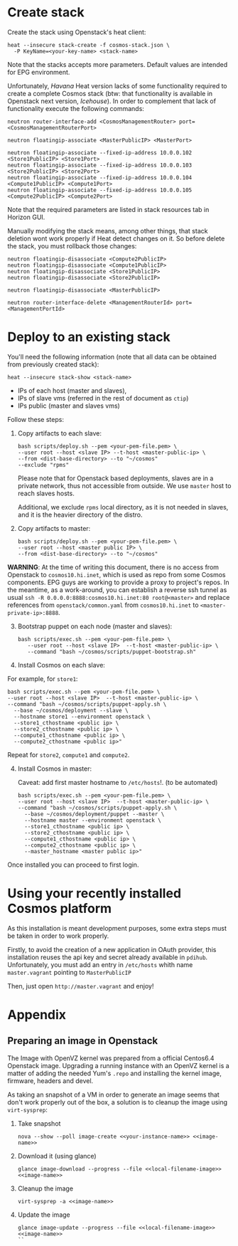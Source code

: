 # Create stack

Create the stack using Openstack's heat client:

```
heat --insecure stack-create -f cosmos-stack.json \
  -P KeyName=<your-key-name> <stack-name>
```

Note that the stacks accepts more parameters. Default values are intended for
EPG environment.

Unfortunately, *Havana* Heat version lacks of some functionality required
to create a complete Cosmos stack (btw: that functionality is available in
Openstack next version, *Icehouse*). In order to complement that lack of
functionality execute the following commands:

```
neutron router-interface-add <CosmosManagementRouter> port=<CosmosManagementRouterPort>

neutron floatingip-associate <MasterPublicIP> <MasterPort>

neutron floatingip-associate --fixed-ip-address 10.0.0.102 <Store1PublicIP> <Store1Port>
neutron floatingip-associate --fixed-ip-address 10.0.0.103 <Store2PublicIP> <Store2Port>
neutron floatingip-associate --fixed-ip-address 10.0.0.104 <Compute1PublicIP> <Compute1Port>
neutron floatingip-associate --fixed-ip-address 10.0.0.105 <Compute2PublicIP> <Compute2Port>
```

Note that the required parameters are listed in stack resources tab in Horizon
GUI.

Manually modifying the stack means, among other things, that stack deletion
wont work properly if Heat detect changes on it. So before delete the stack,
you must rollback those changes:

```
neutron floatingip-disassociate <Compute2PublicIP>
neutron floatingip-disassociate <Compute1PublicIP>
neutron floatingip-disassociate <Store1PublicIP>
neutron floatingip-disassociate <Store2PublicIP>

neutron floatingip-disassociate <MasterPublicIP>

neutron router-interface-delete <ManagementRouterId> port=<ManagementPortId>
```

# Deploy to an existing stack

You'll need the following information (note that all data can be obtained from
previously created stack):

```
heat --insecure stack-show <stack-name>
```


* IPs of each host (master and slaves),
* IPs of slave vms (referred in the rest of document as `ctip`)
* IPs public (master and slaves vms)

Follow these steps:

1. Copy artifacts to each slave:

   ```
   bash scripts/deploy.sh --pem <your-pem-file.pem> \
   --user root --host <slave IP> --t-host <master-public-ip> \
   --from <dist-base-directory> --to "~/cosmos"
   --exclude "rpms"
   ```

   Please note that for Openstack based deployments, slaves are in a private
   network, thus not accessible from outside. We use `master` host to reach
   slaves hosts.

   Additional, we exclude `rpms` local directory, as it is not needed in
   slaves, and it is the heavier directory of the distro.

2. Copy artifacts to master:

   ```
   bash scripts/deploy.sh --pem <your-pem-file.pem> \
   --user root --host <master public IP> \
   --from <dist-base-directory> --to "~/cosmos"
   ```

**WARNING**: At the time of writing this document, there is no access from
Openstack to `cosmos10.hi.inet`, which is used as repo from some Cosmos
components. EPG guys are working to provide a proxy to project's repos. In
the meantime, as a work-around, you can establish a reverse ssh tunnel as
usual `ssh -R 0.0.0.0:8888:cosmos10.hi.inet:80 root@<master>` and replace
references from `openstack/common.yaml` from `cosmos10.hi.inet` to
`<master-private-ip>:8888`.

3. Bootstrap puppet on each node (master and slaves):

   ```
   bash scripts/exec.sh --pem <your-pem-file.pem> \
      --user root --host <slave IP>  --t-host <master-public-ip> \
      --command "bash ~/cosmos/scripts/puppet-bootstrap.sh"
   ```

3. Install Cosmos on each slave:

  For example, for `store1`:

   ```
   bash scripts/exec.sh --pem <your-pem-file.pem> \
   --user root --host <slave IP>  --t-host <master-public-ip> \
   --command "bash ~/cosmos/scripts/puppet-apply.sh \
     --base ~/cosmos/deployment --slave \
     --hostname store1 --environment openstack \
     --store1_cthostname <public ip> \
     --store2_cthostname <public ip> \
     --compute1_cthostname <public ip> \
     --compute2_cthostname <public ip>"
   ```

   Repeat for `store2`, `compute1` and `compute2`.

4. Install Cosmos in master:

   Caveat: add first master hostname to `/etc/hosts`!. (to be automated)

   ```
   bash scripts/exec.sh --pem <your-pem-file.pem> \
   --user root --host <slave IP>  --t-host <master-public-ip> \
   --command "bash ~/cosmos/scripts/puppet-apply.sh \
     --base ~/cosmos/deployment/puppet --master \
     --hostname master --environment openstack \
     --store1_cthostname <public ip> \
     --store2_cthostname <public ip> \
     --compute1_cthostname <public ip> \
     --compute2_cthostname <public ip> \
     --master_hostname <master public ip>"
   ```

Once installed you can proceed to first login.

# Using your recently installed Cosmos platform

As this installation is meant development purposes, some extra steps must be
taken in order to work properly.

Firstly, to avoid the creation of a new application in OAuth provider, this
installation reuses the api key and secret already available in `pdihub`.
Unfortunately, you must add an entry in `/etc/hosts` whith name
`master.vagrant` pointing to `MasterPublicIP`

Then, just open `http://master.vagrant` and enjoy!

# Appendix

## Preparing an image in Openstack

The Image with OpenVZ kernel was prepared from a official Centos6.4 Openstack
image. Upgrading a running instance with an OpenVZ kernel is a matter of
adding the needed Yum's `.repo` and installing the kernel image, firmware,
headers and devel.

As taking an snapshot of a VM in order to generate an image seems that don't
work properly out of the box, a solution is to cleanup the image using
`virt-sysprep`:

1. Take snapshot
    ```
    nova --show --poll image-create <<your-instance-name>> <<image-name>>
    ```
2. Download it (using glance)
    ```
    glance image-download --progress --file <<local-filename-image>> <<image-name>>
    ```
3. Cleanup the image
    ```
    virt-sysprep -a <<image-name>>
    ```
4. Update the image
    ```
    glance image-update --progress --file <<local-filename-image>> <<image-name>>
    ``

